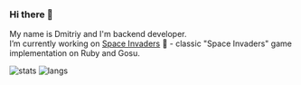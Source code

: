 ### Hi there 👋
My name is Dmitriy and I'm backend developer.  
I’m currently working on [Space Invaders](https://github.com/fargelus/space-invaders) 👾 - classic "Space Invaders" game implementation on Ruby and Gosu.

![stats](https://github-readme-stats.vercel.app/api?username=fargelus&show_icons=true&hide_border=true&&count_private=true&include_all_commits=true)
![langs](https://github-readme-stats.vercel.app/api/top-langs/?username=fargelus&exclude_repo=KNN-Image-Classification&show_icons=true&hide_border=true&layout=compact&langs_count=8)
